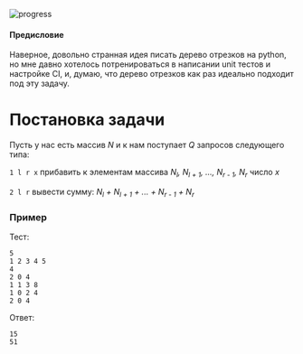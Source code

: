 ![progress][0]
#### Предисловие
Наверное, довольно странная идея писать дерево отрезков на python, но мне давно хотелось потренироваться в написании unit тестов и настройке CI, и, думаю, что дерево отрезков как раз идеально подходит под эту задачу.

# Постановка задачи

Пусть у нас есть массив *N* и к нам поступает *Q* запросов следующего типа:

`1 l r x` прибавить к элементам массива *N<sub>l</sub>, N<sub>l + 1</sub>, ..., N<sub>r - 1</sub>, N<sub>r</sub>* число *x*

`2 l r` вывести сумму: *N<sub>l</sub> + N<sub>l + 1</sub> + ... + N<sub>r - 1</sub> + N<sub>r</sub>*

### Пример
Тест:
```
5
1 2 3 4 5
4
2 0 4
1 1 3 8
1 0 2 4
2 0 4
```
Ответ:
```
15
51
```

[0]:https://progress-bar.dev/25/
